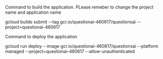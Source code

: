 Command to build the application. PLease remeber to change the project name and application name

gcloud builds submit --tag gcr.io/questionai-460617/questionsai  --project=questionai-460617

Command to deploy the application

gcloud run deploy --image gcr.io/questionai-460617/questionsai --platform managed  --project=questionai-460617 --allow-unauthenticated
